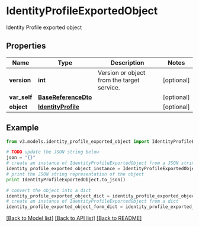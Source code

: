 # IdentityProfileExportedObject

Identity Profile exported object

## Properties
Name | Type | Description | Notes
------------ | ------------- | ------------- | -------------
**version** | **int** | Version or object from the target service. | [optional] 
**var_self** | [**BaseReferenceDto**](BaseReferenceDto.md) |  | [optional] 
**object** | [**IdentityProfile**](IdentityProfile.md) |  | [optional] 

## Example

```python
from v3.models.identity_profile_exported_object import IdentityProfileExportedObject

# TODO update the JSON string below
json = "{}"
# create an instance of IdentityProfileExportedObject from a JSON string
identity_profile_exported_object_instance = IdentityProfileExportedObject.from_json(json)
# print the JSON string representation of the object
print IdentityProfileExportedObject.to_json()

# convert the object into a dict
identity_profile_exported_object_dict = identity_profile_exported_object_instance.to_dict()
# create an instance of IdentityProfileExportedObject from a dict
identity_profile_exported_object_form_dict = identity_profile_exported_object.from_dict(identity_profile_exported_object_dict)
```
[[Back to Model list]](../README.md#documentation-for-models) [[Back to API list]](../README.md#documentation-for-api-endpoints) [[Back to README]](../README.md)


